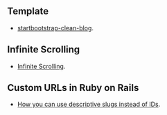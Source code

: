 ## Template
- [startbootstrap-clean-blog](https://github.com/BlackrockDigital/startbootstrap-clean-blog).
## Infinite Scrolling
- [Infinite Scrolling](https://www.driftingruby.com/episodes/infinite-scrolling).
## Custom URLs in Ruby on Rails
- [How you can use descriptive slugs instead of IDs](https://medium.freecodecamp.org/custom-urls-in-ruby-on-rails-use-descriptive-slugs-instead-of-ids-67c631475a94).
